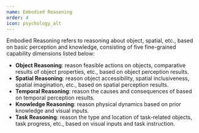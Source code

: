 ```yaml
---
name: Embodied Reasoning
order: 4
icon: psychology_alt
---
```


Embodied Reasoning refers to reasoning about object, spatial, etc., based on basic perception and knowledge, consisting of five fine-grained capability dimensions listed below:

- **Object Reasoning**: reason feasible actions on objects, comparative results of object properties, etc., based on object perception results.
- **Spatial Reasoning**: reason object accessibility, spatial inclusiveness, spatial imagination, etc., based on spatial perception results.
- **Temporal Reasoning**: reason the causes and consequences of based on temporal perception results.
- **Knowledge Reasoning**: reason physical dynamics based on prior knowledge and visual inputs.
- **Task Reasoning**: reason the type and location of task-related objects, task progress, etc., based on visual inputs and task instruction.

